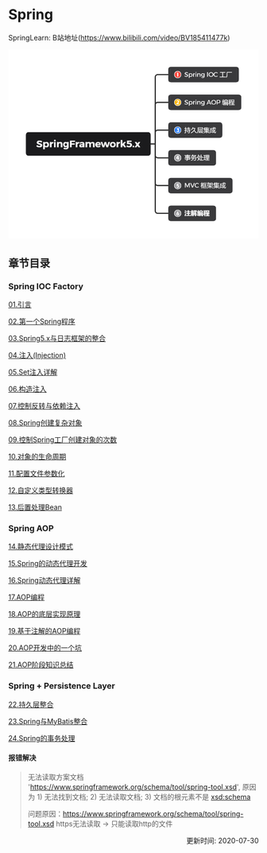 # Spring
SpringLearn: B站地址(https://www.bilibili.com/video/BV185411477k)

![SpringLearn](./_Images/SpringFramework5.x.png)

## 章节目录
### Spring IOC Factory
[01.引言](./_01_引言.md)  

[02.第一个Spring程序](./_02_第一个Spring程序.md)  

[03.Spring5.x与日志框架的整合](./_03_Spring5.x与日志框架的整合.md)  

[04.注入(Injection)](./_04_注入(Injection).md)  

[05.Set注入详解](./_05_Set注入详解.md)  

[06.构造注入](./_06_构造注入.md)  

[07.控制反转与依赖注入](./_07_控制反转与依赖注入.md)  

[08.Spring创建复杂对象](./_08_Spring创建复杂对象.md)  

[09.控制Spring工厂创建对象的次数](./_09_控制Spring工厂创建对象的次数.md)  

[10.对象的生命周期](./_10_对象的生命周期.md)  

[11.配置文件参数化](./_11_配置文件参数化.md)  

[12.自定义类型转换器](./_12_自定义类型转换器.md)  

[13.后置处理Bean](./_13_后置处理Bean.md)  

### Spring AOP
[14.静态代理设计模式](./_14_静态代理设计模式.md)  

[15.Spring的动态代理开发](./_15_Spring的动态代理开发.md)  

[16.Spring动态代理详解](./_16_Spring动态代理详解.md)  

[17.AOP编程](./_17_AOP编程.md)  

[18.AOP的底层实现原理](./_18_AOP的底层实现原理.md)  

[19.基于注解的AOP编程](./_19_基于注解的AOP编程.md)  

[20.AOP开发中的一个坑](./_20_AOP开发中的一个坑.md)  

[21.AOP阶段知识总结](./_21_AOP阶段知识总结.md)  

### Spring + Persistence Layer
[22.持久层整合](./_22_持久层整合.md)  

[23.Spring与MyBatis整合](./_23_Spring与MyBatis整合.md)  

[24.Spring的事务处理](./_24_Spring的事务处理.md)  

#### 报错解决

> 无法读取方案文档 'https://www.springframework.org/schema/tool/spring-tool.xsd', 原因为 1) 无法找到文档; 2) 无法读取文档; 3) 文档的根元素不是 <xsd:schema>
>
> 问题原因：https://www.springframework.org/schema/tool/spring-tool.xsd  https无法读取  ->  只能读取http的文件

<p align="right">更新时间: 2020-07-30</p>
